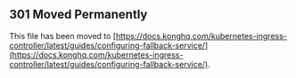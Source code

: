 ## 301 Moved Permanently

This file has been moved to [https://docs.konghq.com/kubernetes-ingress-controller/latest/guides/configuring-fallback-service/](https://docs.konghq.com/kubernetes-ingress-controller/latest/guides/configuring-fallback-service/).
